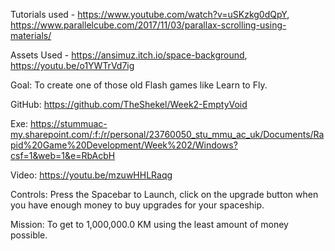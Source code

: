 Tutorials used - https://www.youtube.com/watch?v=uSKzkg0dQpY, https://www.parallelcube.com/2017/11/03/parallax-scrolling-using-materials/

Assets Used - https://ansimuz.itch.io/space-background, https://youtu.be/o1YWTrVd7ig

Goal: To create one of those old Flash games like Learn to Fly.

GitHub: https://github.com/TheShekel/Week2-EmptyVoid

Exe: https://stummuac-my.sharepoint.com/:f:/r/personal/23760050_stu_mmu_ac_uk/Documents/Rapid%20Game%20Development/Week%202/Windows?csf=1&web=1&e=RbAcbH

Video: https://youtu.be/mzuwHHLRaqg

Controls: Press the Spacebar to Launch, click on the upgrade button when you have enough money to buy upgrades for your spaceship.

Mission: To get to 1,000,000.0 KM using the least amount of money possible.
